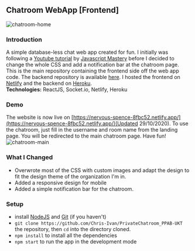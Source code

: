 ## Chatroom WebApp [Frontend]
![chatroom-home](https://i.ibb.co/pjcq6QK/chatroom-home-min.jpg)

### Introduction
A simple database-less chat web app created for fun. I initially was following a [Youtube tutorial](https://www.youtube.com/watch?v=ZwFA3YMfkoc&ab_channel=JavaScriptMastery) by [Javascript Mastery](https://www.youtube.com/channel/UCmXmlB4-HJytD7wek0Uo97A) before I decided to change the whole CSS and add a notification bar at the chatroom page. This is the main repository containing the frontend side off the web app code. The backend repository is available [here](https://github.com/Chris-Ivan/PrivateChatroom_PPAB-UKT_BE). I hosted the frontend on [Netlify](https://nervous-spence-8fbc52.netlify.app/) and the backend on [Heroku](https://private-chatroom-ppab-ukt-20.herokuapp.com/).<br>
<b>Technologies:</b> ReactJS, Socket.io, Netlify, Heroku

### Demo
The website is now live on [https://nervous-spence-8fbc52.netlify.app/](https://nervous-spence-8fbc52.netlify.app/)(Updated 29/10/2020). To use the chatroom, just fill in the username and room name from the landing page. You will be redirected to the main chatroom page. Have fun!
![chatroom-main](https://i.ibb.co/bFTHGL5/chatroom-main-min.jpg)

### What I Changed
- Overwrote most of the CSS with custom images and adapt the design to fit the design theme of the organization I'm in.
- Added a responsive design for mobile
- Added a simple notification bar for the chatroom.

### Setup

- install [NodeJS](https://nodejs.org/en/) and [Git](https://git-scm.com/) (if you haven't)
- `git clone https://github.com/Chris-Ivan/PrivateChatroom_PPAB-UKT` the repository, then `cd` into the directory cloned.
- `npm install` to install all the dependencies
- `npm start` to run the app in the development mode
